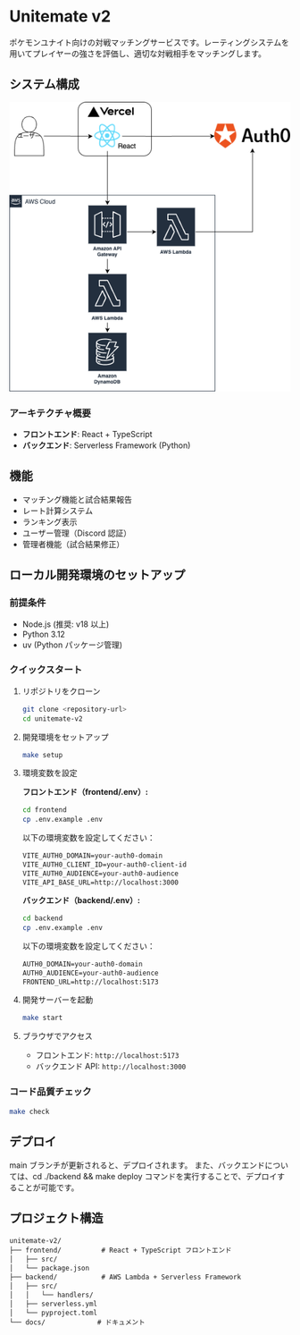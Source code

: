 # Unitemate v2

ポケモンユナイト向けの対戦マッチングサービスです。レーティングシステムを用いてプレイヤーの強さを評価し、適切な対戦相手をマッチングします。

## システム構成

![システム構成図](docs/mvp/img/unitemate-v2.drawio.png)

### アーキテクチャ概要

- **フロントエンド**: React + TypeScript
- **バックエンド**: Serverless Framework (Python)

## 機能

- マッチング機能と試合結果報告
- レート計算システム
- ランキング表示
- ユーザー管理（Discord 認証）
- 管理者機能（試合結果修正）

## ローカル開発環境のセットアップ

### 前提条件

- Node.js (推奨: v18 以上)
- Python 3.12
- uv (Python パッケージ管理)

### クイックスタート

1. リポジトリをクローン

   ```bash
   git clone <repository-url>
   cd unitemate-v2
   ```

2. 開発環境をセットアップ

   ```bash
   make setup
   ```

3. 環境変数を設定

   **フロントエンド（frontend/.env）:**

   ```bash
   cd frontend
   cp .env.example .env
   ```

   以下の環境変数を設定してください：

   ```
   VITE_AUTH0_DOMAIN=your-auth0-domain
   VITE_AUTH0_CLIENT_ID=your-auth0-client-id
   VITE_AUTH0_AUDIENCE=your-auth0-audience
   VITE_API_BASE_URL=http://localhost:3000
   ```

   **バックエンド（backend/.env）:**

   ```bash
   cd backend
   cp .env.example .env
   ```

   以下の環境変数を設定してください：

   ```
   AUTH0_DOMAIN=your-auth0-domain
   AUTH0_AUDIENCE=your-auth0-audience
   FRONTEND_URL=http://localhost:5173
   ```

4. 開発サーバーを起動

   ```bash
   make start
   ```

5. ブラウザでアクセス
   - フロントエンド: `http://localhost:5173`
   - バックエンド API: `http://localhost:3000`

### コード品質チェック

```bash
make check
```

## デプロイ

main ブランチが更新されると、デプロイされます。
また、バックエンドについては、cd ./backend && make deploy コマンドを実行することで、デプロイすることが可能です。

## プロジェクト構造

```
unitemate-v2/
├── frontend/          # React + TypeScript フロントエンド
│   ├── src/
│   └── package.json
├── backend/           # AWS Lambda + Serverless Framework
│   ├── src/
│   │   └── handlers/
│   ├── serverless.yml
│   └── pyproject.toml
└── docs/             # ドキュメント
```

